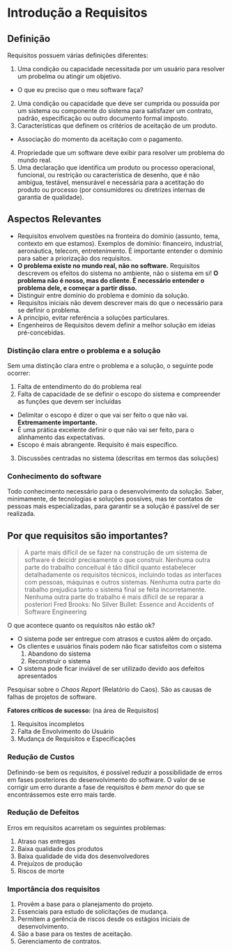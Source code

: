 # Introdução a Requisitos
## Definição
Requisitos possuem várias definições diferentes:

1. Uma condição ou capacidade necessitada por um usuário para resolver um probelma ou atingir um objetivo.
  * O que eu preciso que o meu software faça?
2. Uma condição ou capacidade que deve ser cumprida ou possuída por um sistema ou componente do sistema para satisfazer um contrato, padrão, especificação ou outro documento formal imposto.
3. Características que definem os critérios de aceitação de um produto.
  * Associação do momento da aceitação com o pagamento.
4. Propriedade que um software deve exibir para resolver um problema do mundo real.
5. Uma declaração que identifica um produto ou processo operacional, funcional, ou restrição ou característica de desenho, que é não ambígua, testável, mensurável e necessária para a acetitação do produto ou processo (por consumidores ou diretrizes internas de garantia de qualidade).

## Aspectos Relevantes
* Requisitos envolvem questões na fronteira do domínio (assunto, tema, contexto em que estamos). Exemplos de domínio: financeiro, industrial, aeronáutica, telecom, entretenimento. É importante entender o domínio para saber a priorização dos requisitos.
* **O problema existe no mundo real, não no software.** Requisitos descrevem os efeitos do sistema no ambiente, não o sistema em si! **O problema não é nosso, mas do cliente. É necessário entender o problema dele, e começar a partir disso.**
* Distinguir entre domínio do problema e domínio da solução.
* Requisitos iniciais não devem descrever mais do que o necessário para se definir o problema.
* A princípio, evitar referência a soluções particulares.
* Engenheiros de Requisitos devem definir a melhor solução em ideias pré-concebidas.

### Distinção clara entre o problema e a solução
Sem uma distinção clara entre o problema e a solução, o seguinte pode ocorrer:

1. Falta de entendimento do do problema real
2. Falta de capacidade de se definir o escopo do sistema e compreender as funções que devem ser incluídas
  * Delimitar o escopo é dizer o que vai ser feito o que não vai. **Extremamente importante.**
  * É uma prática excelente definir o que não vai ser feito, para o alinhamento das expectativas.
  * Escopo é mais abrangente. Requisito é mais específico.
3. Discussões centradas no sistema (descritas em termos das soluções)

### Conhecimento do software
Todo conhecimento necessário para o desenvolvimento da solução. Saber, minimamente, de tecnologias e soluções possíves, mas ter contatos de pessoas mais especializadas, para garantir se a solução é passível de ser realizada.

## Por que requisitos são importantes?
> A parte mais difícil de se fazer na construção de um sistema de software é deicidr precisamente o que construir. Nenhuma outra parte do trabalho conceitual é tão difícil quanto estabelecer detalhadamente os requisitos técnicos, incluindo todas as interfaces com pessoas, máquinas e outros sistemas. Nenhuma outra parte do trabalho prejudica tanto o sistema final se feita incorretamente. Nenhuma outra parte do trabalho é mais difícil de se reparar a posteriori
Fred Brooks: No Silver Bullet: Essence and Accidents of Software Engineering

O que acontece quanto os requisitos não estão ok?

* O sistema pode ser entregue com atrasos e custos além do orçado.
* Os clientes e usuários finais podem não ficar satisfeitos com o sistema
  1. Abandono do sistema
  2. Reconstruir o sistema
* O sistema pode ficar inviável de ser utilizado devido aos defeitos apresentados

Pesquisar sobre o *Chaos Report* (Relatório do Caos). São as causas de falhas de projetos de software.

**Fatores críticos de sucesso:** (na área de Requisitos)

1. Requisitos incompletos
2. Falta de Envolvimento do Usuário
3. Mudança de Requisitos e Especificações

### Redução de Custos
Definindo-se bem os requisitos, é possível reduzir a possibilidade de erros em fases posteriores do desenvolvimento do software. O valor de se corrigir um erro durante a fase de requisitos é *bem menor* do que se encontrássemos este erro mais tarde.

### Redução de Defeitos
Erros em requisitos acarretam os seguintes problemas:

1. Atraso nas entregas
2. Baixa qualidade dos produtos
3. Baixa qualidade de vida dos desenvolvedores
4. Prejuízos de produção
5. Riscos de morte

### Importância dos requisitos
1. Provêm a base para o planejamento do projeto.
2. Essenciais para estudo de solicitações de mudança.
3. Permitem a gerência de riscos desde os estágios iniciais de desenvolvimento.
4. São a base para os testes de aceitação.
5. Gerenciamento de contratos.
